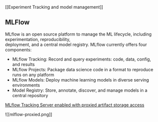 [[Experiment Tracking and model management]]
## MLFlow

MLflow is an open source platform to manage the ML lifecycle, including experimentation, reproducibility,              
deployment, and a central model registry. MLflow currently offers four components:

-   MLflow Tracking: Record and query experiments: code, data, config, and results
-   MLflow Projects: Package data science code in a format to reproduce runs on any platform
-   MLflow Models: Deploy machine learning models in diverse serving environments
-   Model Registry: Store, annotate, discover, and manage models in a central repository

[MLflow Tracking Server enabled with proxied artifact storage access](https://mlflow.org/docs/latest/tracking.html#id32)[](https://mlflow.org/docs/latest/tracking.html#scenario-5-mlflow-tracking-server-enabled-with-proxied-artifact-storage-access "Permalink to this headline")


![[mlflow-proxied.png]]
